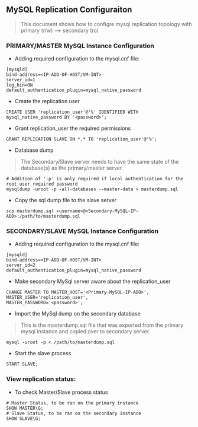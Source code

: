 ## MySQL Replication Configuraiton
> This document shows how to configre mysql replication topology with primary (r/w) --> secondary (ro)

### PRIMARY/MASTER MySQL Instance Configuration
+ Adding required configuration to the mysql.cnf file:
````
[mysqld]
bind-address=<IP-ADD-OF-HOST/VM-INT>
server_id=1
log_bin=ON
default_authentication_plugin=mysql_native_password
````
+ Create the replication user
````
CREATE USER 'replication_user'@'%' IDENTIFIED WITH mysql_native_password BY '<password>';
````
+ Grant replication_user the required permissions
````
GRANT REPLICATION SLAVE ON *.* TO 'replication_user'@'%';
````
+ Database dump
> The Secondary/Slave server needs to have the same state of the database(s) as the primary/master server.
````
# Addition of '-p' is only required if local authentication for the root user required password
mysqldump -uroot -p -all-databases --master-data > masterdump.sql
````
+ Copy the sql dump file to the slave server
````
scp masterdump.sql <username>@<Secondary-MySQL-IP-ADD>:/path/to/masterdump.sql
````
### SECONDARY/SLAVE MySQL Instance Configuration
+ Adding required configuration to the mysql.cnf file:
````
[mysqld]
bind-address=<IP-ADD-OF-HOST/VM-INT>
server_id=2
default_authentication_plugin=mysql_native_password
````
+ Make secondary MySql server aware about the replication_user
````
CHANGE MASTER TO MASTER_HOST='<Primary-MySQL-IP-ADD>', 
MASTER_USER='replication_user', 
MASTER_PASSWORD='<password>';
````
+ Import the MySql dump on the secondary database
> This is the masterdump.sql file that was exported from the primary mysql instance and copied over to secondary server.
````
mysql -uroot -p < /path/to/masterdump.sql
````
+ Start the slave process
````
START SLAVE;
````
### View replication status:
+ To check Master/Slave process status
````
# Master Status, to be ran on the primary instance
SHOW MASTER\G;
# Slave Status, to be ran on the secondary instance
SHOW SLAVE\G;
````

